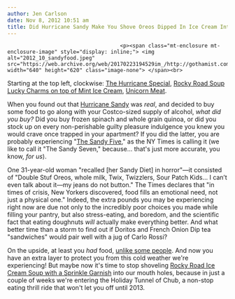 ```yaml
---
author: Jen Carlson
date: Nov 8, 2012 10:51 am
title: Did Hurricane Sandy Make You Shove Oreos Dipped In Ice Cream Into Your Mouth And Gain Weight?
---
```


	
										<p><span class="mt-enclosure mt-enclosure-image" style="display: inline;"> <img alt="2012_10_sandyfood.jpeg" src="https://web.archive.org/web/20170223194529im_/http://gothamist.com/attachments/arts_jen/2012_10_sandyfood.jpeg" width="640" height="620" class="image-none"> </span><br>
<span class="photo_caption">Starting at the top left, clockwise: <a href="https://web.archive.org/web/20170223194529/http://statigr.am/p/313845984857863786_244637220">The Hurricane Special</a>, <a href="https://web.archive.org/web/20170223194529/http://statigr.am/p/313827489237344770_222389007">Rocky Road Soup</a> <a href="https://web.archive.org/web/20170223194529/http://statigr.am/p/314070202340295966_4430464">Lucky Charms on top of Mint Ice Cream</a>, <a href="https://web.archive.org/web/20170223194529/http://statigr.am/p/319132783951917580_2917219">Unicorn Meat</a>.</span></p>

<p>When you found out that <a href="https://web.archive.org/web/20170223194529/http://gothamist.com/tags/hurricanesandy">Hurricane Sandy</a> was <em>real</em>, and decided to buy some food to go along with your Costco-sized supply of alcohol, <em>what did you buy?</em> Did you buy frozen spinach and whole grain quinoa, or did you stock up on every non-perishable guilty pleasure indulgence you knew you would crave once trapped in your apartment? If you did the latter, you are probably experiencing &quot;<a href="https://web.archive.org/web/20170223194529/http://www.nytimes.com/2012/11/08/fashion/sandy-five-weight-gain-due-to-storm.html">The Sandy Five</a>,&quot; as the NY Times is calling it (we like to call it &quot;The Sandy Seven,&quot; because... that&apos;s just more accurate, you know, <em>for us</em>). </p>

<p>One 31-year-old woman &quot;recalled [her Sandy Diet] in horror&quot;&#x2014;it consisted of &quot;Double Stuf Oreos, whole milk, Twix, Twizzlers, Sour Patch Kids... I can&#x2019;t even talk about it&#x2014;my jeans do not button.&quot; The Times declares that &quot;in times of crisis, New Yorkers discovered, food fills an emotional need, not just a physical one.&quot; Indeed, the extra pounds you may be experiencing right now are due not only to the incredibly poor choices you made while filling your pantry, but also stress-eating, and boredom, and the scientific fact that eating doughnuts <em>will</em> actually make everything better. And what better time than a storm to find out if Doritos and French Onion Dip tea &quot;sandwiches&quot; would pair well with a jug of Carlo Rossi?</p>

<p>On the upside, at least you<em> had</em> food, <a href="https://web.archive.org/web/20170223194529/http://gothamist.com/2012/11/04/photos_occupy_sandy_volunteers_help.php#photo-1">unlike some people</a>. And now you have an extra layer to protect you from this cold weather we&apos;re experiencing! But maybe now it&apos;s time to stop shoveling <a href="https://web.archive.org/web/20170223194529/http://statigr.am/p/313827489237344770_222389007">Rocky Road Ice Cream Soup with a Sprinkle Garnish</a> into our mouth holes, because in just a couple of weeks we&apos;re entering the Holiday Tunnel of Chub, a non-stop eating thrill ride that won&apos;t let you off until 2013.</p>					
										
									
				